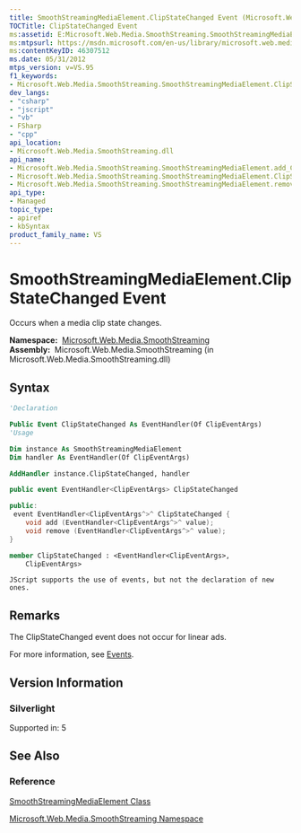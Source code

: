 ```yaml
---
title: SmoothStreamingMediaElement.ClipStateChanged Event (Microsoft.Web.Media.SmoothStreaming)
TOCTitle: ClipStateChanged Event
ms:assetid: E:Microsoft.Web.Media.SmoothStreaming.SmoothStreamingMediaElement.ClipStateChanged
ms:mtpsurl: https://msdn.microsoft.com/en-us/library/microsoft.web.media.smoothstreaming.smoothstreamingmediaelement.clipstatechanged(v=VS.95)
ms:contentKeyID: 46307512
ms.date: 05/31/2012
mtps_version: v=VS.95
f1_keywords:
- Microsoft.Web.Media.SmoothStreaming.SmoothStreamingMediaElement.ClipStateChanged
dev_langs:
- "csharp"
- "jscript"
- "vb"
- FSharp
- "cpp"
api_location:
- Microsoft.Web.Media.SmoothStreaming.dll
api_name:
- Microsoft.Web.Media.SmoothStreaming.SmoothStreamingMediaElement.add_ClipStateChanged
- Microsoft.Web.Media.SmoothStreaming.SmoothStreamingMediaElement.ClipStateChanged
- Microsoft.Web.Media.SmoothStreaming.SmoothStreamingMediaElement.remove_ClipStateChanged
api_type:
- Managed
topic_type:
- apiref
- kbSyntax
product_family_name: VS
---
```


# SmoothStreamingMediaElement.ClipStateChanged Event

Occurs when a media clip state changes.

**Namespace:**  [Microsoft.Web.Media.SmoothStreaming](microsoft-web-media-smoothstreaming-namespace_1.md)  
**Assembly:**  Microsoft.Web.Media.SmoothStreaming (in Microsoft.Web.Media.SmoothStreaming.dll)

## Syntax

```vb
'Declaration

Public Event ClipStateChanged As EventHandler(Of ClipEventArgs)
'Usage

Dim instance As SmoothStreamingMediaElement
Dim handler As EventHandler(Of ClipEventArgs)

AddHandler instance.ClipStateChanged, handler
```

```csharp
public event EventHandler<ClipEventArgs> ClipStateChanged
```

```cpp
public:
 event EventHandler<ClipEventArgs^>^ ClipStateChanged {
    void add (EventHandler<ClipEventArgs^>^ value);
    void remove (EventHandler<ClipEventArgs^>^ value);
}
```

``` fsharp
member ClipStateChanged : <EventHandler<ClipEventArgs>,
    ClipEventArgs>
```

```jscript
JScript supports the use of events, but not the declaration of new ones.
```

## Remarks

The ClipStateChanged event does not occur for linear ads.

For more information, see [Events](events.md).

## Version Information

### Silverlight

Supported in: 5  

## See Also

### Reference

[SmoothStreamingMediaElement Class](smoothstreamingmediaelement-class-microsoft-web-media-smoothstreaming_1.md)

[Microsoft.Web.Media.SmoothStreaming Namespace](microsoft-web-media-smoothstreaming-namespace_1.md)

